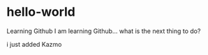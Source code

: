# hello-world
Learning Github
I am learning Github... what is the next thing to do?

i just added Kazmo
